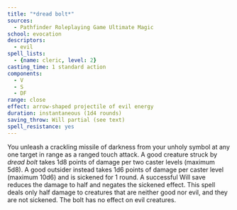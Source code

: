 ```yaml
---
title: "*dread bolt*"
sources:
  - Pathfinder Roleplaying Game Ultimate Magic
school: evocation
descriptors:
  - evil
spell_lists:
  - {name: cleric, level: 2}
casting_time: 1 standard action
components:
  - V
  - S
  - DF
range: close
effect: arrow-shaped projectile of evil energy
duration: instantaneous (1d4 rounds)
saving_throw: Will partial (see text)
spell_resistance: yes
---
```


You unleash a crackling missile of darkness from your unholy symbol at any one target in range as a ranged touch attack. A good creature struck by *dread bolt* takes 1d8 points of damage per two caster levels (maximum 5d8). A good outsider instead takes 1d6 points of damage per caster level (maximum 10d6) and is sickened for 1 round. A successful Will save reduces the damage to half and negates the sickened effect. This spell deals only half damage to creatures that are neither good nor evil, and they are not sickened. The bolt has no effect on evil creatures.

